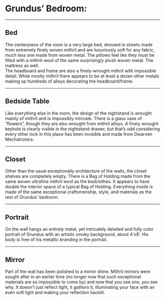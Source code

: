 # Grundus’ Bedroom:

-----
## Bed


The centerpiece of the room is a very large bed, dressed in sheets made from extremely finely woven mithril and are luxuriously soft for any fabric, much less one made from woven metal.  The pillows feel like they must be filled with a mithril-wool of the same surprisingly plush woven metal.  The mattress as well.  
The headboard and frame are also a finely-wrought mithril with impossible detail.  While mostly mithril there appears to be at least a dozen other metals making up hundreds of alloys decorating the headboard/frame.


-----
## Bedside Table


Like everything else in the room, the design of the nightstand is wrought mainly of mithril and is impossibly intricate.  There is a glass vase of “flowers”, though they are also wrought from mithril alloys.  A finely wrought keyhole is clearly visible in the nightstand drawer, but that’s odd considering every other lock in this place has been invisible and made from Dwarven Mechatronics.


-----
## Closet

Other than the usual exceptionally architecture of the walls, the closet shelves are completely empty.  There is a Bag of Holding made from the same woven ultrafine mithril wool as the bedclothes. It appears to have double the interior space of a typical Bag of Holding. Everything inside is made of the same exceptional craftsmenship, style, and materials as the rest of Grundus' bedroom.

-----
## Portrait


On the wall hangs an entirely metal, yet intricately detailed and fully color portrait of Grundus with an artistic smoky background, about 4’x8’.  His body is free of his metallic branding in the portrait.


-----
## Mirror

Part of the wall has been polished to a mirror shine.  Mithril mirrors were sought after in an earlier time (no longer now that such exceptional materials are so impossible to come by) and now that you see one, you see why.  It doesn't just reflect light, it *gathers* it, illuminating your face with an even soft light and making your reflection backlit.